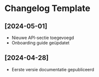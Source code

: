 # Changelog Template

## [2024-05-01]
- Nieuwe API-sectie toegevoegd
- Onboarding guide geüpdatet

## [2024-04-28]
- Eerste versie documentatie gepubliceerd
